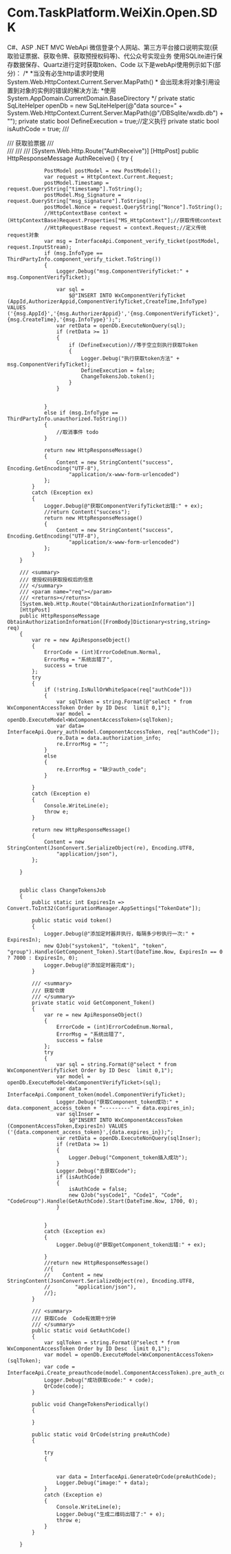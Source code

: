 # Com.TaskPlatform.WeiXin.Open.SDK
C#、ASP .NET MVC WebApi 微信登录个人网站、第三方平台接口说明实现(获取验证票据、获取令牌、获取预授权码等)、代公众号实现业务
使用SQLite进行保存数据保存、Quartz进行定时获取token、Code
以下是webApi使用例示如下(部分)：
 /*
         *当没有必生http请求时使用System.Web.HttpContext.Current.Server.MapPath()
         * 会出现未将对象引用设置到对象的实例的错误的解决方法:
         *使用System.AppDomain.CurrentDomain.BaseDirectory
         */
        private static SqLiteHelper openDb = new SqLiteHelper(@"data source=" + System.Web.HttpContext.Current.Server.MapPath(@"/DBSqlite/wxdb.db") + "");
        private static bool DefineExecution = true;//定义执行
        private static bool isAuthCode = true;
        /// <summary>
        /// 获取验票据
        /// </summary>
        /// <param name="req"></param>
        /// <param name="postModel"></param>
        /// <returns></returns>
        [System.Web.Http.Route("AuthReceive")]
        [HttpPost]
        public HttpResponseMessage AuthReceive()
        {
            try
            {

                PostModel postModel = new PostModel();
                var request = HttpContext.Current.Request;
                postModel.Timestamp = request.QueryString["timestamp"].ToString();
                postModel.Msg_Signature = request.QueryString["msg_signature"].ToString();
                postModel.Nonce = request.QueryString["Nonce"].ToString();
                //HttpContextBase context = (HttpContextBase)Request.Properties["MS_HttpContext"];//获取传统context
                //HttpRequestBase request = context.Request;//定义传统request对象    
                var msg = InterfaceApi.Component_verify_ticket(postModel, request.InputStream);
                if (msg.InfoType == ThirdPartyInfo.component_verify_ticket.ToString())
                {
                    Logger.Debug("msg.ComponentVerifyTicket:" + msg.ComponentVerifyTicket);

                    var sql =
                        $@"INSERT INTO WxComponentVerifyTicket (AppId,AuthorizerAppid,ComponentVerifyTicket,CreateTime,InfoType) VALUES ('{msg.AppId}','{msg.AuthorizerAppid}','{msg.ComponentVerifyTicket}',{msg.CreateTime},'{msg.InfoType}');";
                    var retData = openDb.ExecuteNonQuery(sql);
                    if (retData >= 1)
                    {
                        if (DefineExecution)//等于空立刻执行获取Token
                        {
                            Logger.Debug("执行获取token方法" + msg.ComponentVerifyTicket);
                            DefineExecution = false;
                            ChangeTokensJob.token();
                        }
                    }


                }
                else if (msg.InfoType == ThirdPartyInfo.unauthorized.ToString())
                {
                    //取消事件 todo
                }

                return new HttpResponseMessage()
                {
                    Content = new StringContent("success", Encoding.GetEncoding("UTF-8"),
                        "application/x-www-form-urlencoded")
                };
            }
            catch (Exception ex)
            {
                Logger.Debug(@"获取ComponentVerifyTicket出错:" + ex);
                //return Content("success");
                return new HttpResponseMessage()
                {
                    Content = new StringContent("success", Encoding.GetEncoding("UTF-8"),
                        "application/x-www-form-urlencoded")
                };
            }
        }

        /// <summary>
        /// 使授权码获取授权后的信息
        /// </summary>
        /// <param name="req"></param>
        /// <returns></returns>
        [System.Web.Http.Route("ObtainAuthorizationInformation")]
        [HttpPost]
        public HttpResponseMessage ObtainAuthorizationInformation([FromBody]Dictionary<string,string> req)
        {
            var re = new ApiResponseObject()
            {
                ErrorCode = (int)ErrorCodeEnum.Normal,
                ErrorMsg = "系统出错了",
                success = true
            };
            try
            {
                if (!string.IsNullOrWhiteSpace(req["authCode"]))
                {
                    var sqlToken = string.Format(@"select * from WxComponentAccessToken Order by ID Desc  limit 0,1");
                    var model = openDb.ExecuteModel<WxComponentAccessToken>(sqlToken);
                    var data= InterfaceApi.Query_auth(model.ComponentAccessToken, req["authCode"]);
                    re.Data = data.authorization_info;
                    re.ErrorMsg = "";
                }
                else
                {
                    re.ErrorMsg = "缺少auth_code";
                }

            }
            catch (Exception e)
            {
                Console.WriteLine(e);
                throw e;
            }

            return new HttpResponseMessage()
            {
                Content = new StringContent(JsonConvert.SerializeObject(re), Encoding.UTF8,
                    "application/json"),
            };

        }


        public class ChangeTokensJob
        {
            public static int ExpiresIn => Convert.ToInt32(ConfigurationManager.AppSettings["TokenDate"]);

            public static void token()
            {
                Logger.Debug(@"添加定时器并执行，每隔多少秒执行一次:" + ExpiresIn);
                new QJob("systoken1", "token1", "token", "group").Handle(GetComponent_Token).Start(DateTime.Now, ExpiresIn == 0 ? 7000 : ExpiresIn, 0);
                Logger.Debug(@"添加定时器完成");
            }

            /// <summary>
            /// 获取令牌
            /// </summary>
            private static void GetComponent_Token()
            {
                var re = new ApiResponseObject()
                {
                    ErrorCode = (int)ErrorCodeEnum.Normal,
                    ErrorMsg = "系统出错了",
                    success = false
                };
                try
                {
                    var sql = string.Format(@"select * from WxComponentVerifyTicket Order by ID Desc  limit 0,1");
                    var model = openDb.ExecuteModel<WxComponentVerifyTicket>(sql);
                    var data = InterfaceApi.Component_token(model.ComponentVerifyTicket);
                    Logger.Debug("获取Component_token成功:" + data.component_access_token + "---------" + data.expires_in);
                    var sqlInser =
                        $@"INSERT INTO WxComponentAccessToken (ComponentAccessToken,ExpiresIn) VALUES ('{data.component_access_token}',{data.expires_in});";
                    var retData = openDb.ExecuteNonQuery(sqlInser);
                    if (retData >= 1)
                    {
                        Logger.Debug("Component_token插入成功");
                    }
                    Logger.Debug("去获取Code");
                    if (isAuthCode)
                    {
                        isAuthCode = false;
                        new QJob("sysCode1", "Code1", "Code", "CodeGroup").Handle(GetAuthCode).Start(DateTime.Now, 1700, 0);
                    }


                }
                catch (Exception ex)
                {
                    Logger.Debug(@"获取getComponent_token出错:" + ex);

                }
                //return new HttpResponseMessage()
                //{
                //    Content = new StringContent(JsonConvert.SerializeObject(re), Encoding.UTF8,
                //        "application/json"),
                //};
            }

            /// <summary>
            /// 获取Code  Code有效期十分钟
            /// </summary>
            public static void GetAuthCode()
            {
                var sqlToken = string.Format(@"select * from WxComponentAccessToken Order by ID Desc  limit 0,1");
                var model = openDb.ExecuteModel<WxComponentAccessToken>(sqlToken);
                var code = InterfaceApi.Create_preauthcode(model.ComponentAccessToken).pre_auth_code;
                Logger.Debug("成功获取code:" + code);
                QrCode(code);
            }

            public void ChangeTokensPeriodically()
            {

            }

            public static void QrCode(string preAuthCode)
            {

                try
                {

  
                    var data = InterfaceApi.GenerateQrCode(preAuthCode);
                    Logger.Debug("image:" + data);
                }
                catch (Exception e)
                {
                    Console.WriteLine(e);
                    Logger.Debug("生成二维码出错了:" + e);
                    throw e;
                }
            }

        }
 
